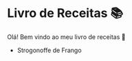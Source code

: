 # Livro de Receitas :books:

Olá! Bem vindo ao meu livro de receitas :wave:

 - Strogonoffe de Frango
 
